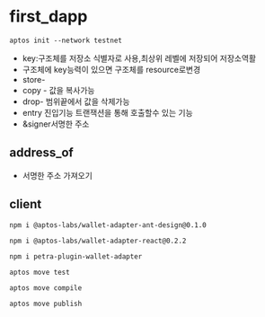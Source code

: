 # first_dapp

```
aptos init --network testnet
```

- key:구조체를 저장소 식별자로 사용,최상위 레벨에 저장되어 저장소역활
- 구조체에 key능력이 있으면 구조체를 resource로변경
- store-
- copy - 값을 복사가능
- drop- 범위끝에서 값을 삭제가능
- entry 진입기능 트랜잭션을 통해 호출할수 있는 기능
- &signer서명한 주소

## address_of

- 서명한 주소 가져오기

## client

```
npm i @aptos-labs/wallet-adapter-ant-design@0.1.0
```

```
npm i @aptos-labs/wallet-adapter-react@0.2.2
```

```
npm i petra-plugin-wallet-adapter
```

```
aptos move test
```

```
aptos move compile
```

```
aptos move publish
```
